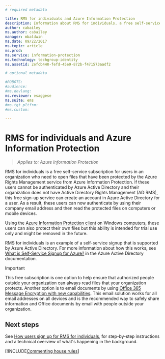 ```yaml
---
# required metadata

title: RMS for individuals and Azure Information Protection
description: Information about RMS for individuals, a free self-service subscription for users in an organization who have been sent sensitive files that have been protected by the Azure Rights Management service, but these users cannot be authenticated because their IT department does not manage an account for them in Azure. 
author: cabailey
ms.author: cabailey
manager: mbaldwin
ms.date: 09/22/2017
ms.topic: article
ms.prod:
ms.service: information-protection
ms.technology: techgroup-identity
ms.assetid: 2efcb440-fefd-45e9-872b-f471573aadf2

# optional metadata

#ROBOTS:
#audience:
#ms.devlang:
ms.reviewer: esaggese
ms.suite: ems
#ms.tgt_pltfrm:
#ms.custom:

---
```


# RMS for individuals and Azure Information Protection

>*Applies to: Azure Information Protection*

RMS for individuals is a free self-service subscription for users in an organization who need to open files that have been protected by the Azure Rights Management service from Azure Information Protection. If these users cannot be authenticated by Azure Active Directory and their organization does not have Active Directory Rights Management (AD RMS), this free sign-up service can create an account in Azure Active Directory for a user. As a result, these users can now authenticate by using their company email address and then read the protected files on computers or mobile devices.

Using the [Azure Information Protection client](../rms-client/client-user-guide.md) on Windows computers, these users can also protect their own files but this ability is intended for trial use only and might be removed in the future.

RMS for individuals is an example of a self-service signup that is supported by Azure Active Directory. For more information about how this works, see [What is Self-Service Signup for Azure?](/active-directory/active-directory-self-service-signup) in the Azure Active Directory documentation. 

> [!IMPORTANT]
> This free subscription is one option to help ensure that authorized people outside your organization can always read files that your organization protects. Another option is to email documents by using [Office 365 Message Encryption with new capabilities](https://support.office.com/article/7ff0c040-b25c-4378-9904-b1b50210d00e). This email solution works for all email addresses on all devices and is the recommended way to safely share information and Office documents by email with people outside your organization. 

## Next steps
See [How users sign up for RMS for individuals](rms-for-individuals-user-sign-up.md), for step-by-step instructions and a technical overview of what's happening in the background. 

[!INCLUDE[Commenting house rules](../includes/houserules.md)]
